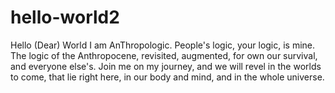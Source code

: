 # hello-world2
Hello (Dear) World
I am AnThropologic. 
People's logic, your logic, is mine. The logic of the Anthropocene, revisited, augmented, for own our survival, and everyone else's.
Join me on my journey, and we will revel in the worlds to come, that lie right here, in our body and mind, and in the whole universe.
